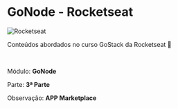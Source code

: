 # GoNode - Rocketseat

![Rocketseat](https://rocketseat.com.br/static/og.png)

<p>Conteúdos abordados no curso GoStack da Rocketseat 🚀</p><br />
<p>Módulo: <strong>GoNode</strong></p>
<p>Parte: <strong>3ª Parte</strong></p>
<p>Observação: <strong>APP Marketplace</strong></p>

